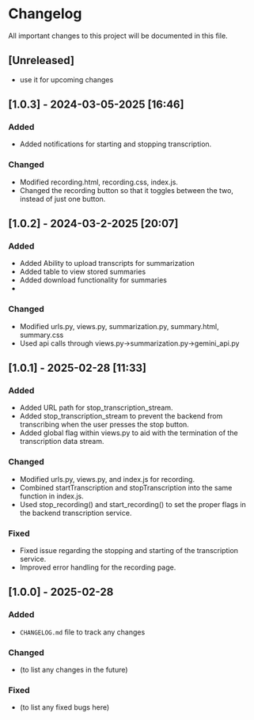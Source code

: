 # Changelog

All important changes to this project will be documented in this file.

## [Unreleased]
- use it for upcoming changes

## [1.0.3] - 2024-03-05-2025 [16:46]
### Added
- Added notifications for starting and stopping transcription.

### Changed
- Modified recording.html, recording.css, index.js.
- Changed the recording button so that it toggles between the two, instead of just one button.

## [1.0.2] - 2024-03-2-2025 [20:07]
### Added
- Added Ability to upload transcripts for summarization
- Added table to view stored summaries
- Added download functionality for summaries
- 

### Changed
- Modified urls.py, views.py, summarization.py, summary.html, summary.css
- Used api calls through views.py->summarization.py->gemini_api.py 

## [1.0.1] - 2025-02-28 [11:33]
### Added
- Added URL path for stop_transcription_stream.
- Added stop_transcription_stream to prevent the backend from transcribing when the user presses the stop button.
- Added global flag within views.py to aid with the termination of the transcription data stream.

### Changed
- Modified urls.py, views.py, and index.js for recording.
- Combined startTranscription and stopTranscription into the same function in index.js.
- Used stop_recording() and start_recording() to set the proper flags in the backend transcription service.

### Fixed
- Fixed issue regarding the stopping and starting of the transcription service.
- Improved error handling for the recording page.

## [1.0.0] - 2025-02-28
### Added
- `CHANGELOG.md` file to track any changes

### Changed
- (to list any changes in the future)

### Fixed
- (to list any fixed bugs here)
